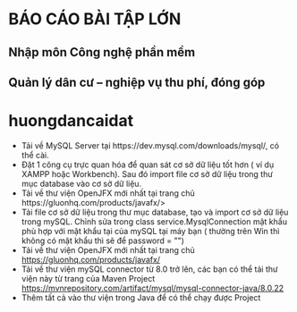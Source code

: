 <h1>BÁO CÁO BÀI TẬP LỚN </h1>
<h2>Nhập môn Công nghệ phần mềm</h2>
<h2>Quản lý dân cư – nghiệp vụ thu phí, đóng góp</h2>


# huongdancaidat
<ul>
<li>Tải về MySQL Server tại https://dev.mysql.com/downloads/mysql/, có thể cài.</li>
<li>Đặt 1 công cụ trực quan hóa để quan sát cơ sở dữ liệu tốt hơn ( ví dụ XAMPP hoặc Workbench). Sau đó import file cơ sở dữ liệu trong thư mục database vào cơ sở dữ liệu.</li>
<li>Tải về thư viện OpenJFX mới nhất tại trang chủ https://gluonhq.com/products/javafx/></li>
<li>Tải file cơ sở dữ liệu trong thư mục database, tạo và import cơ sở dữ liệu trong mySQL. Chỉnh sửa trong class service.MysqlConnection mật khẩu phù hợp với mật khẩu tại của mySQL tại máy bạn ( thường trên Win thì không có mật khẩu thì sẽ để password = "") </li>
<li>Tải về thư viện OpenJFX mới nhất tại trang chủ <a href="https://gluonhq.com/products/javafx/" target="_blank">https://gluonhq.com/products/javafx/</a> </li>
<li>Tải về thư viện mySQL connector từ 8.0 trở lên, các bạn có thể tải thư viện này từ trang của Maven Project <a href="https://mvnrepository.com/artifact/mysql/mysql-connector-java/8.0.22" target="_blank">https://mvnrepository.com/artifact/mysql/mysql-connector-java/8.0.22 </a> </li>
<li>Thêm tất cả vào thư viện trong Java để có thể chạy được Project</li>
</ul>
